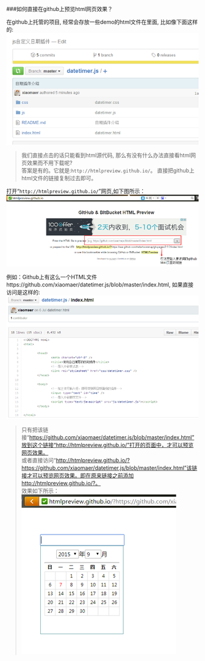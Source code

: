 ###如何直接在github上预览html网页效果？

在github上托管的项目, 经常会存放一些demo的html文件在里面, 比如像下面这样的:   
![img1](./img/3.png)

>我们直接点击的话只能看到html源代码, 那么有没有什么办法直接看html网页效果而不用下载呢?  
>答案是有的。它就是:`http://htmlpreview.github.io/`。 直接把github上html文件的链接复制过去即可。  

打开“`http://htmlpreview.github.io/`”网页,如下图所示：  
![img1](./img/4.png)

例如：Github上有这么一个HTML文件https://github.com/xiaomaer/datetimer.js/blob/master/index.html, 如果直接访问是这样的:  
![img1](./img/5.png)

>只有把该链接“https://github.com/xiaomaer/datetimer.js/blob/master/index.html”放到这个链接“http://htmlpreview.github.io/”打开的页面中，才可以预览网页效果。  
>或者直接访问“http://htmlpreview.github.io/?https://github.com/xiaomaer/datetimer.js/blob/master/index.html”该链接才可以预览网页效果。即在原来链接之前添加http://htmlpreview.github.io/?。  
效果如下所示：  
![img1](./img/6.png)
